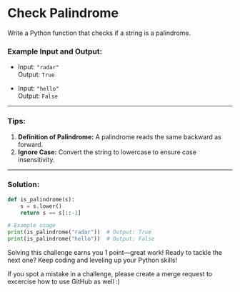 # Check Palindrome

Write a Python function that checks if a string is a palindrome.

### Example Input and Output:

- Input: `"radar"`  
  Output: `True`

- Input: `"hello"`  
  Output: `False`

---

### Tips:

1. **Definition of Palindrome:** A palindrome reads the same backward as forward.
2. **Ignore Case:** Convert the string to lowercase to ensure case insensitivity.

---

### Solution:

```python
def is_palindrome(s):
    s = s.lower()
    return s == s[::-1]

# Example usage
print(is_palindrome("radar"))  # Output: True
print(is_palindrome("hello"))  # Output: False
```

Solving this challenge earns you 1 point—great work! Ready to tackle the next one? Keep coding and leveling up your Python skills!

If you spot a mistake in a challenge, please create a merge request to excercise how to use GitHub as well :)

